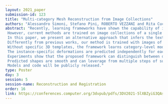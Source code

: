 ```yaml
---
layout: 2021_paper
submission-id: 123
title: "Multi-category Mesh Reconstruction from Image Collections"
authors: "Alessandro Simoni, Stefano Pini, ROBERTO VEZZANI and Rita Cucchiara"
abstract: "Recently, learning frameworks have shown the capability of inferring the accurate shape, pose, and texture of an object from a single RGB image.
 However, current methods are trained on image collections of a single category in order to exploit specific priors, and they often make use of category-specific 3D templates.
 In this paper, we present an alternative approach that infers the textured mesh of objects combining a series of deformable 3D models and a set of instance-specific deformation, pose, and texture.
 Differently from previous works, our method is trained with images of multiple object categories using only foreground masks and rough camera poses as supervision.
 Without specific 3D templates, the framework learns category-level models which are deformed to recover the 3D shape of the depicted object.
 The instance-specific deformations are predicted independently for each vertex of the learned 3D mesh, enabling the dynamic subdivision of the mesh during the training process.
 Experiments show that the proposed framework can distinguish between different object categories and learn category-specific shape priors in an unsupervised manner.
 Predicted shapes are smooth and can leverage from multiple steps of subdivision during the training process, obtaining comparable or state-of-the-art results on two public datasets.
 Models and code will be publicly released."
type: Poster
day: 3
session: 5
session-name: Reconstruction and Registration
order: 16
link: https://conferences.computer.org/3dvpub/pdfs/3DV2021-5lXBZyiG3QAsRBKXHIjqU8/268800b321/268800b321.pdf
---
```

